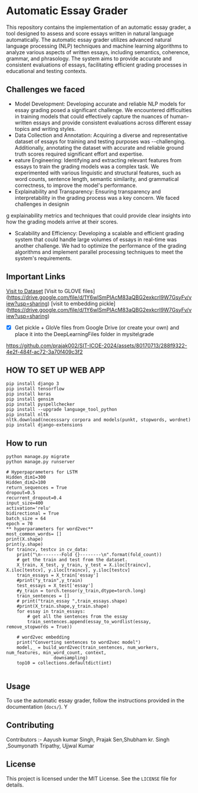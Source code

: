 # Automatic Essay Grader

This repository contains the implementation of an automatic essay grader, a tool designed to assess and score essays written in natural language automatically. The automatic essay grader utilizes advanced natural language processing (NLP) techniques and machine learning algorithms to analyze various aspects of written essays, including semantics, coherence, grammar, and phrasology. The system aims to provide accurate and consistent evaluations of essays, facilitating efficient grading processes in educational and testing contexts.

## Challenges we faced
- Model Development: Developing accurate and reliable NLP models for essay grading posed a significant challenge. We encountered difficulties in training models that could effectively capture the nuances of human-written essays and provide consistent evaluations across different essay topics and writing styles.
-  Data Collection and Annotation: Acquiring a diverse and representative dataset of essays for training and testing purposes was --challenging. Additionally, annotating the dataset with accurate and reliable ground truth scores required significant effort and expertise.
- eature Engineering: Identifying and extracting relevant features from essays to train the grading models was a complex task. We experimented with various linguistic and structural features, such as word counts, sentence length, semantic similarity, and grammatical correctness, to improve the model's performance.
-   Explainability and Transparency: Ensuring transparency and interpretability in the grading process was a key concern. We faced challenges in designin


g explainability metrics and techniques that could provide clear insights into how the grading models arrive at their scores.
- Scalability and Efficiency: Developing a scalable and efficient grading system that could handle large volumes of essays in real-time was another challenge. We had to optimize the performance of the grading algorithms and implement parallel processing techniques to meet the system's requirements.

## Important Links
[Visit to Dataset](https://www.kaggle.com/c/asap-aes/overview)
[Visit to  GLOVE files] (https://drive.google.com/file/d/1Y6wISmPIAcM83aQBG2exkcrI9W7GsyFv/view?usp=sharing)
[visit to embedding pickle] (https://drive.google.com/file/d/1Y6wISmPIAcM83aQBG2exkcrI9W7GsyFv/view?usp=sharing)
- [x] Get pickle + GloVe files from Google Drive (or create your own) and place it into the DeepLearningFiles folder in mysite\grade

https://github.com/prajak002/SIT-ICOE-2024/assets/80170713/288f9322-4e2f-484f-ac72-3a70f409c3f2



## HOW TO SET UP WEB APP

```
pip install django 3
pip install tensorflow
pip install keras
pip install gensim
pip install pyspellchecker
pip install --upgrade language_tool_python
pip install nltk
nltk.download(necesssary corpora and models(punkt, stopwords, wordnet)
pip install django-extensions

```
## How to run
```
python manage.py migrate
python manage.py runserver
```
```
# Hyperpaprameters for LSTM
Hidden_dim1=300
Hidden_dim2=100
return_sequences = True
dropout=0.5
recurrent_dropout=0.4
input_size=400
activation='relu'
bidirectional = True
batch_size = 64
epoch = 70
** hyperparameters for word2vec**
most_common_words= []
print(X.shape)
print(y.shape)
for traincv, testcv in cv_data:
    print("\n--------Fold {}--------\n".format(fold_count))
    # get the train and test from the dataset.
    X_train, X_test, y_train, y_test = X.iloc[traincv], X.iloc[testcv], y.iloc[traincv], y.iloc[testcv]
    train_essays = X_train['essay']
    #print("y_train",y_train)
    test_essays = X_test['essay']
    #y_train = torch.tensor(y_train,dtype=torch.long)
    train_sentences = []
    # print("train_essay ",train_essays.shape)
    #print(X_train.shape,y_train.shape)
    for essay in train_essays:
        # get all the sentences from the essay
        train_sentences.append(essay_to_wordlist(essay, remove_stopwords = True))

    # word2vec embedding
    print("Converting sentences to word2vec model")
    model,_ = build_word2vec(train_sentences, num_workers, num_features, min_word_count, context,
                  downsampling)
    top10 = collections.defaultdict(int)


```
## Usage

To use the automatic essay grader, follow the instructions provided in the documentation (`docs/`). Y
## Contributing

Contributors :- Aayush kumar Singh, Prajak Sen,Shubham kr. Singh ,Soumyonath Tripathy, Ujjwal Kumar 

## License

This project is licensed under the MIT License. See the `LICENSE` file for details.

